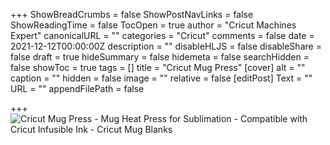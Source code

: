 +++
ShowBreadCrumbs = false
ShowPostNavLinks = false
ShowReadingTime = false
TocOpen = true
author = "Cricut Machines Expert"
canonicalURL = ""
categories = "Cricut"
comments = false
date = 2021-12-12T00:00:00Z
description = ""
disableHLJS = false
disableShare = false
draft = true
hideSummary = false
hidemeta = false
searchHidden = false
showToc = true
tags = []
title = "Cricut Mug Press"
[cover]
alt = ""
caption = ""
hidden = false
image = ""
relative = false
[editPost]
Text = ""
URL = ""
appendFilePath = false

+++
![Cricut Mug Press - Mug Heat Press for Sublimation - Compatible with Cricut Infusible Ink - Cricut Mug Blanks](https://images-na.ssl-images-amazon.com/images/I/61EWer0+OJL._AC_UL604_SR604,400_.jpg)